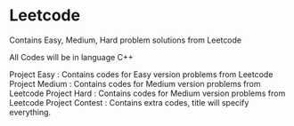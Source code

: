 # Leetcode
Contains Easy, Medium, Hard problem solutions from Leetcode

All Codes will be in language C++

Project Easy :
Contains codes for Easy version problems from Leetcode
Project Medium :
Contains codes for Medium version problems from Leetcode
Project Hard : 
Contains codes for Medium version problems from Leetcode
Project Contest : 
Contains extra codes, title will specify everything.
